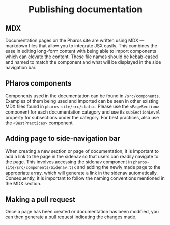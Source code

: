<h1 align="center">
  Publishing documentation
</h1>

## MDX

Documentation pages on the Pharos site are written using MDX — markdown files that allow you to integrate JSX easily. This combines the ease in editing long-form content with being able to import components which can elevate the content. These file names should be kebab-cased and named to match the component and what will be displayed in the side navigation bar.

## PHaros components

Components used in the documentation can be found in `/src/components`. Examples of them being used and imported can be seen in other existing MDX files found in `pharos-site/src/static`. Please use the `<PageSection>` component for each documentation category and use its `subSectionLevel` property for subsections under the category. For best practices, also use the `<BestPractices>` component

## Adding page to side-navigation bar

When creating a new section or page of documentation, it is important to add a link to the page in the sidenav so that users can readily navigate to the page. This involves accessing the sidenav component in `pharos-site/src/components/Sidenav.tsx` and adding the newly made page to the appropriate array, which will generate a link in the sidenav automatically. Consequently, it is important to follow the naming conventions mentioned in the MDX section.

## Making a pull request

Once a page has been created or documentation has been modified, you can then generate a [pull request](https://github.com/ithaka/pharos/pulls) indicating the changes made.
